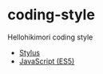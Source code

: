 # coding-style
Hellohikimori coding style

* [Stylus](stylus.md)
* [JavaScript (ES5)](javascript-es5.md)
